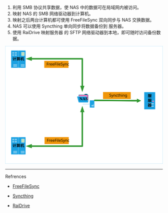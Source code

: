 1. 利用 SMB 协议共享数据，使 NAS 中的数据可在局域网内被访问。
2. 映射 NAS 的 SMB 网络驱动器到计算机。
3. 映射之后两台计算机都可使用 FreeFileSync 双向同步与 NAS 交换数据。
4. NAS 可以使用 Syncthing 单向同步将数据备份到 服务器。
5. 使用 RaiDrive 映射服务器 的 SFTP 网络驱动器到本地，即可随时访问备份数据。

![数据备份方案](./../../../../../../images/%E6%95%B0%E6%8D%AE%E5%A4%87%E4%BB%BD%E6%96%B9%E6%A1%88/%E6%95%B0%E6%8D%AE%E5%A4%87%E4%BB%BD%E6%96%B9%E6%A1%88.svg)

---

Refrences

- [FreeFileSync](https://freefilesync.org/)

- [Syncthing](https://syncthing.net/)

- [RaiDrive](https://www.raidrive.com/)

